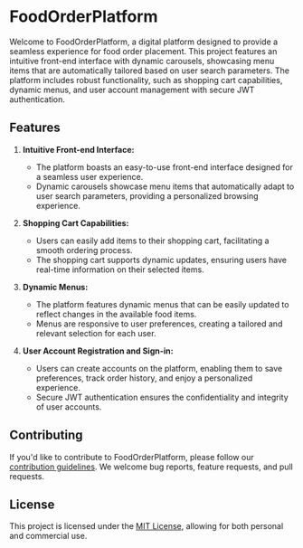 # FoodOrderPlatform

Welcome to FoodOrderPlatform, a digital platform designed to provide a seamless experience for food order placement. This project features an intuitive front-end interface with dynamic carousels, showcasing menu items that are automatically tailored based on user search parameters. The platform includes robust functionality, such as shopping cart capabilities, dynamic menus, and user account management with secure JWT authentication.

## Features

1. **Intuitive Front-end Interface:**
   - The platform boasts an easy-to-use front-end interface designed for a seamless user experience.
   - Dynamic carousels showcase menu items that automatically adapt to user search parameters, providing a personalized browsing experience.

2. **Shopping Cart Capabilities:**
   - Users can easily add items to their shopping cart, facilitating a smooth ordering process.
   - The shopping cart supports dynamic updates, ensuring users have real-time information on their selected items.

3. **Dynamic Menus:**
   - The platform features dynamic menus that can be easily updated to reflect changes in the available food items.
   - Menus are responsive to user preferences, creating a tailored and relevant selection for each user.

4. **User Account Registration and Sign-in:**
   - Users can create accounts on the platform, enabling them to save preferences, track order history, and enjoy a personalized experience.
   - Secure JWT authentication ensures the confidentiality and integrity of user accounts.


## Contributing

If you'd like to contribute to FoodOrderPlatform, please follow our [contribution guidelines](CONTRIBUTING.md). We welcome bug reports, feature requests, and pull requests.

## License

This project is licensed under the [MIT License](LICENSE), allowing for both personal and commercial use.

